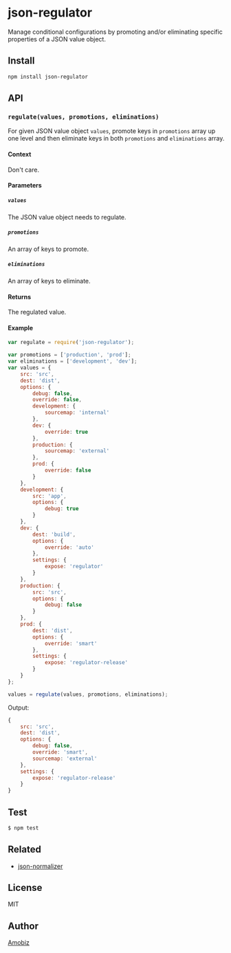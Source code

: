 # json-regulator
Manage conditional configurations by promoting and/or eliminating specific properties of a JSON value object.

## Install
``` bash
npm install json-regulator
```

## API

### `regulate(values, promotions, eliminations)`
For given JSON value object `values`, promote keys in `promotions` array up one level and then eliminate keys in both `promotions` and `eliminations` array.
#### Context
Don't care.
#### Parameters
##### `values`
The JSON value object needs to regulate.
##### `promotions`
An array of keys to promote.
##### `eliminations`
An array of keys to eliminate.
#### Returns
The regulated value.
#### Example
``` javascript
var regulate = require('json-regulator');

var promotions = ['production', 'prod'];
var eliminations = ['development', 'dev'];
var values = {
    src: 'src',
    dest: 'dist',
    options: {
        debug: false,
        override: false,
        development: {
            sourcemap: 'internal'
        },
        dev: {
            override: true
        },
        production: {
            sourcemap: 'external'
        },
        prod: {
            override: false
        }
    },
    development: {
        src: 'app',
        options: {
            debug: true
        }
    },
    dev: {
        dest: 'build',
        options: {
            override: 'auto'
        },
        settings: {
            expose: 'regulator'
        }
    },
    production: {
        src: 'src',
        options: {
            debug: false
        }
    },
    prod: {
        dest: 'dist',
        options: {
            override: 'smart'
        },
        settings: {
            expose: 'regulator-release'
        }
    }
};

values = regulate(values, promotions, eliminations);
```

Output:
``` javascript
{
    src: 'src',
    dest: 'dist',
    options: {
        debug: false,
        override: 'smart',
        sourcemap: 'external'
    },
    settings: {
        expose: 'regulator-release'
    }
}
```

## Test
``` bash
$ npm test
```

## Related
 * [json-normalizer](https://www.npmjs.com/package/json-normalizer)

## License
MIT

## Author
[Amobiz](https://github.com/amobiz)